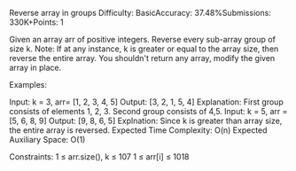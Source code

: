 Reverse array in groups
Difficulty: BasicAccuracy: 37.48%Submissions: 330K+Points: 1

Given an array arr of positive integers. Reverse every sub-array group of size k.
Note: If at any instance, k is greater or equal to the array size, then reverse the entire array. You shouldn't return any array, modify the given array in place.

Examples:

Input: k = 3, arr= [1, 2, 3, 4, 5]
Output: [3, 2, 1, 5, 4]
Explanation: First group consists of elements 1, 2, 3. Second group consists of 4,5.
Input: k = 5, arr = [5, 6, 8, 9]
Output: [9, 8, 6, 5]
Explnation: Since k is greater than array size, the entire array is reversed.
Expected Time Complexity: O(n)
Expected Auxiliary Space: O(1)

Constraints:
1 ≤ arr.size(), k ≤ 107
1 ≤ arr[i] ≤ 1018
